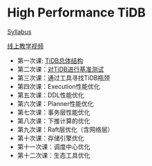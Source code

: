 # High Performance TiDB

[Syllabus](https://docs.qq.com/sheet/DSlBwS3VCb01kTnZw?tab=BB08J2)

[线上教学视频](https://space.bilibili.com/86485707/channel/detail?cid=145009)

- 第一次课: [TiDB总体结构](doc/lab01.md)
- 第二次课：[对TiDB进行基准测试](doc/lab02.md)
- 第三次课：通过工具寻找TiDB瓶颈
- 第四次课：Execution性能优化
- 第五次课：DDL性能优化
- 第六次课：Planner性能优化
- 第七次课：事务层性能优化
- 第八次课：下推计算的优化
- 第九次课：Raft层优化（含网络层）
- 第十次课：存储引擎优化
- 第十一次课：调度中心优化
- 第十二次课：生态工具优化
